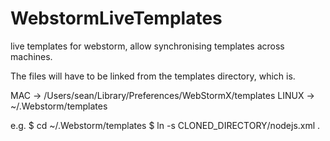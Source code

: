 WebstormLiveTemplates
=====================

live templates for webstorm, allow synchronising templates across machines.

The files will have to be linked from the templates directory, which is.

MAC -> /Users/sean/Library/Preferences/WebStormX/templates
LINUX -> ~/.Webstorm/templates

e.g. 
$ cd ~/.Webstorm/templates
$ ln -s CLONED_DIRECTORY/nodejs.xml .


